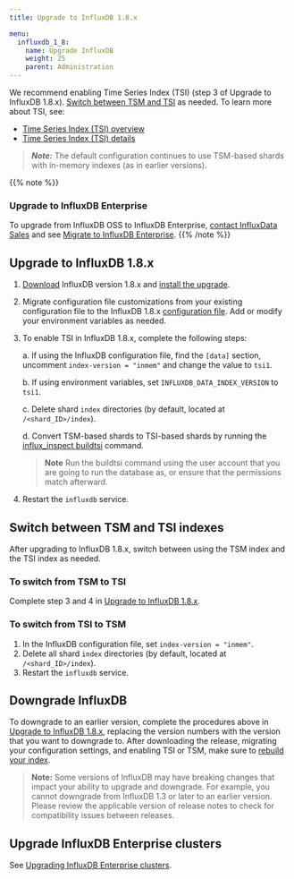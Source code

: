 ```yaml
---
title: Upgrade to InfluxDB 1.8.x

menu:
  influxdb_1_8:
    name: Upgrade InfluxDB
    weight: 25
    parent: Administration
---
```



We recommend enabling Time Series Index (TSI) (step 3 of Upgrade to InfluxDB 1.8.x). [Switch between TSM and TSI](#switch-between-tsm-and-tsi-indexes) as needed. To learn more about TSI, see:

- [Time Series Index (TSI) overview](/influxdb/v1.8/concepts/time-series-index/)
- [Time Series Index (TSI) details](/influxdb/v1.8/concepts/tsi-details/)

> **_Note:_** The default configuration continues to use TSM-based shards with in-memory indexes (as in earlier versions).

{{% note %}}
### Upgrade to InfluxDB Enterprise
To upgrade from InfluxDB OSS to InfluxDB Enterprise, [contact InfluxData Sales](https://www.influxdata.com/contact-sales/)
and see [Migrate to InfluxDB Enterprise](/enterprise_influxdb/latest/guides/migration/).
{{% /note %}}

## Upgrade to InfluxDB 1.8.x

1. [Download](https://portal.influxdata.com/downloads) InfluxDB version 1.8.x and [install the upgrade](/influxdb/v1.8/introduction/installation).

2. Migrate configuration file customizations from your existing configuration file to the InfluxDB 1.8.x [configuration file](/influxdb/v1.8/administration/config/). Add or modify your environment variables as needed.

3. To enable TSI in InfluxDB 1.8.x, complete the following steps:

    a. If using the InfluxDB configuration file, find the `[data]` section, uncomment `index-version = "inmem"` and change the value to `tsi1`.

    b. If using environment variables, set `INFLUXDB_DATA_INDEX_VERSION` to `tsi1`.

    c. Delete shard `index` directories (by default, located at `/<shard_ID>/index`).

    d. Convert TSM-based shards to TSI-based shards by running the [influx_inspect buildtsi](/influxdb/v1.8/tools/influx_inspect/#buildtsi) command.

    > **Note** Run the buildtsi command using the user account that you are going to run the database as, or ensure that the permissions match afterward.

4. Restart the `influxdb` service.

## Switch between TSM and TSI indexes

After upgrading to InfluxDB 1.8.x, switch between using the TSM index and the TSI index as needed.

### To switch from TSM to TSI

Complete step 3 and 4 in [Upgrade to InfluxDB 1.8.x](#upgrade-to-influxdb-1-7-x).

### To switch from TSI to TSM

1. In the InfluxDB configuration file, set `index-version = "inmem"`.
2. Delete all shard `index` directories (by default, located at `/<shard_ID>/index`).
3. Restart the `influxdb` service.

## Downgrade InfluxDB

To downgrade to an earlier version, complete the procedures above in [Upgrade to InfluxDB 1.8.x](#upgrade-to-influxdb-1-7-x), replacing the version numbers with the version that you want to downgrade to.
After downloading the release, migrating your configuration settings, and enabling TSI or TSM, make sure to [rebuild your index](/influxdb/v1.8/administration/rebuild-tsi-index/#sidebar).

>**Note:** Some versions of InfluxDB may have breaking changes that impact your ability to upgrade and downgrade. For example, you cannot downgrade from InfluxDB 1.3 or later to an earlier version. Please review the applicable version of release notes to check for compatibility issues between releases.

## Upgrade InfluxDB Enterprise clusters

See [Upgrading InfluxDB Enterprise clusters](/enterprise_influxdb/v1.8/administration/upgrading/).
